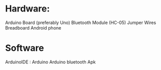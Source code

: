 
# Hardware:
 Arduino Board (preferably Uno)
 Bluetooth Module (HC-05)
 Jumper Wires
 Breadboard
 Android phone 
 
# Software
 ArduinoIDE : Arduino
 Arduino bluetooth Apk

  
